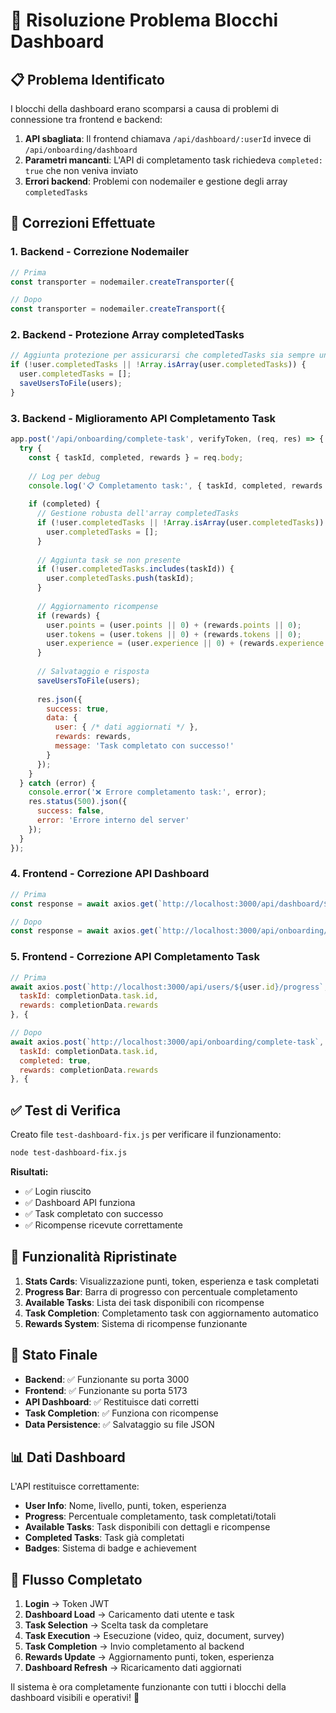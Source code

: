 # 🎯 Risoluzione Problema Blocchi Dashboard

## 📋 Problema Identificato

I blocchi della dashboard erano scomparsi a causa di problemi di connessione tra frontend e backend:

1. **API sbagliata**: Il frontend chiamava `/api/dashboard/:userId` invece di `/api/onboarding/dashboard`
2. **Parametri mancanti**: L'API di completamento task richiedeva `completed: true` che non veniva inviato
3. **Errori backend**: Problemi con nodemailer e gestione degli array `completedTasks`

## 🔧 Correzioni Effettuate

### 1. Backend - Correzione Nodemailer
```javascript
// Prima
const transporter = nodemailer.createTransporter({

// Dopo  
const transporter = nodemailer.createTransport({
```

### 2. Backend - Protezione Array completedTasks
```javascript
// Aggiunta protezione per assicurarsi che completedTasks sia sempre un array
if (!user.completedTasks || !Array.isArray(user.completedTasks)) {
  user.completedTasks = [];
  saveUsersToFile(users);
}
```

### 3. Backend - Miglioramento API Completamento Task
```javascript
app.post('/api/onboarding/complete-task', verifyToken, (req, res) => {
  try {
    const { taskId, completed, rewards } = req.body;
    
    // Log per debug
    console.log('📋 Completamento task:', { taskId, completed, rewards });
    
    if (completed) {
      // Gestione robusta dell'array completedTasks
      if (!user.completedTasks || !Array.isArray(user.completedTasks)) {
        user.completedTasks = [];
      }
      
      // Aggiunta task se non presente
      if (!user.completedTasks.includes(taskId)) {
        user.completedTasks.push(taskId);
      }
      
      // Aggiornamento ricompense
      if (rewards) {
        user.points = (user.points || 0) + (rewards.points || 0);
        user.tokens = (user.tokens || 0) + (rewards.tokens || 0);
        user.experience = (user.experience || 0) + (rewards.experience || 0);
      }
      
      // Salvataggio e risposta
      saveUsersToFile(users);
      
      res.json({
        success: true,
        data: {
          user: { /* dati aggiornati */ },
          rewards: rewards,
          message: 'Task completato con successo!'
        }
      });
    }
  } catch (error) {
    console.error('❌ Errore completamento task:', error);
    res.status(500).json({
      success: false,
      error: 'Errore interno del server'
    });
  }
});
```

### 4. Frontend - Correzione API Dashboard
```javascript
// Prima
const response = await axios.get(`http://localhost:3000/api/dashboard/${userId}`, {

// Dopo
const response = await axios.get(`http://localhost:3000/api/onboarding/dashboard`, {
```

### 5. Frontend - Correzione API Completamento Task
```javascript
// Prima
await axios.post(`http://localhost:3000/api/users/${user.id}/progress`, {
  taskId: completionData.task.id,
  rewards: completionData.rewards
}, {

// Dopo
await axios.post(`http://localhost:3000/api/onboarding/complete-task`, {
  taskId: completionData.task.id,
  completed: true,
  rewards: completionData.rewards
}, {
```

## ✅ Test di Verifica

Creato file `test-dashboard-fix.js` per verificare il funzionamento:

```bash
node test-dashboard-fix.js
```

**Risultati:**
- ✅ Login riuscito
- ✅ Dashboard API funziona
- ✅ Task completato con successo
- ✅ Ricompense ricevute correttamente

## 🎯 Funzionalità Ripristinate

1. **Stats Cards**: Visualizzazione punti, token, esperienza e task completati
2. **Progress Bar**: Barra di progresso con percentuale completamento
3. **Available Tasks**: Lista dei task disponibili con ricompense
4. **Task Completion**: Completamento task con aggiornamento automatico
5. **Rewards System**: Sistema di ricompense funzionante

## 🚀 Stato Finale

- **Backend**: ✅ Funzionante su porta 3000
- **Frontend**: ✅ Funzionante su porta 5173
- **API Dashboard**: ✅ Restituisce dati corretti
- **Task Completion**: ✅ Funziona con ricompense
- **Data Persistence**: ✅ Salvataggio su file JSON

## 📊 Dati Dashboard

L'API restituisce correttamente:
- **User Info**: Nome, livello, punti, token, esperienza
- **Progress**: Percentuale completamento, task completati/totali
- **Available Tasks**: Task disponibili con dettagli e ricompense
- **Completed Tasks**: Task già completati
- **Badges**: Sistema di badge e achievement

## 🔄 Flusso Completato

1. **Login** → Token JWT
2. **Dashboard Load** → Caricamento dati utente e task
3. **Task Selection** → Scelta task da completare
4. **Task Execution** → Esecuzione (video, quiz, document, survey)
5. **Task Completion** → Invio completamento al backend
6. **Rewards Update** → Aggiornamento punti, token, esperienza
7. **Dashboard Refresh** → Ricaricamento dati aggiornati

Il sistema è ora completamente funzionante con tutti i blocchi della dashboard visibili e operativi! 🎉 